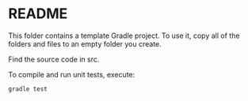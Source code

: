 # README

This folder contains a template Gradle project. To use it, copy all of the folders
and files to an empty folder you create. 

Find the source code in src.

To compile and run unit tests, execute:
```
gradle test
```
